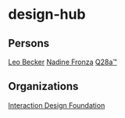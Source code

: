 # design-hub

## Persons
[Leo Becker](https://www.youtube.com/@LeoBeckerDesign)
[Nadine Fronza](https://www.youtube.com/@NadineFronza)
[Q28a™](https://www.youtube.com/@Q28a)

## Organizations
[Interaction Design Foundation](https://www.youtube.com/@InteractionDesignOrg)
